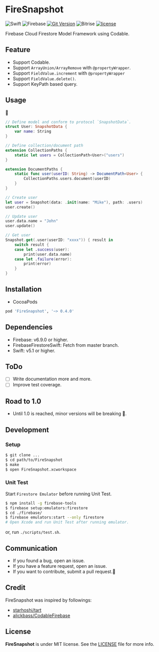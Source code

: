 # FireSnapshot
![Swift](https://img.shields.io/badge/swift-5.1-orange.svg?style=for-the-badge)
![Firebase](https://img.shields.io/badge/firebase-6.9.0-orange.svg?style=for-the-badge)
[![Git Version](https://img.shields.io/github/release/sgr-ksmt/FireSnapshot.svg?style=for-the-badge)](https://github.com/sgr-ksmt/FireSnapshot/releases)
![Bitrise](https://img.shields.io/bitrise/088b3cb378bed01b/master?style=for-the-badge&token=W33-pqQu735MA5qn3GGn5w)
[![license](https://img.shields.io/github/license/sgr-ksmt/FireSnapshot.svg?style=for-the-badge)](https://github.com/sgr-ksmt/FireSnapshot/blob/master/LICENSE)

Firebase Cloud Firestore Model Framework using Codable.


## Feature

- Support Codable.
- Support `ArrayUnion/ArrayRemove` with `@propertyWrapper`.
- Support `FieldValue.increment` with `@propertyWrapper`
- Support `FieldValue.delete()`.
- Support KeyPath based query.

## Usage

🚧

```swift
// Define model and conform to protocol `SnapshotData`.
struct User: SnapshotData {
    var name: String
}

// Define collection/document path
extension CollectionPaths {
    static let users = CollectionPath<User>("users")
}

extension DocumentPaths {
    static func user(userID: String) -> DocumentPath<User> {
        CollectionPaths.users.document(userID)
    }
}

// Create user
let user = Snapshot(data: .init(name: "Mike"), path: .users)
user.create()

// Update user
user.data.name = "John"
user.update()

// Get user
Snapshot.get(.user(userID: "xxxx")) { result in
    switch result {
    case let .success(user):
        print(user.data.name)
    case let .failure(error):
        print(error)
    }
}
```

## Installation

- CocoaPods

```ruby
pod 'FireSnapshot', '~> 0.4.0'
```

## Dependencies

- Firebase: v6.9.0 or higher.
- FirebaseFirestoreSwift: Fetch from master branch.
- Swift: v5.1 or higher.

## ToDo

- [ ] Write documentation more and more.
- [ ] Improve test coverage.

## Road to 1.0

- Until 1.0 is reached, minor versions will be breaking 🙇‍.


## Development

### Setup

```sh
$ git clone ...
$ cd path/to/FireSnapshot
$ make
$ open FireSnapshot.xcworkspace
```

### Unit Test

Start `Firestore Emulator` before running Unit Test.

```sh
$ npm install -g firebase-tools
$ firebase setup:emulators:firestore
$ cd ./firebase/
$ firebase emulators:start --only firestore
# Open Xcode and run Unit Test after running emulator.
```

or, run `./scripts/test.sh`.

## Communication

- If you found a bug, open an issue.
- If you have a feature request, open an issue.
- If you want to contribute, submit a pull request.:muscle:

## Credit

FireSnapshot was inspired by followings:

- [starhoshi/tart](https://github.com/starhoshi/tart)
- [alickbass/CodableFirebase](https://github.com/alickbass/CodableFirebase)

## License

**FireSnapshot** is under MIT license. See the [LICENSE](LICENSE) file for more info.
